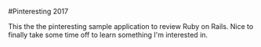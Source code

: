 #Pinteresting 2017

This the the pinteresting sample application to review Ruby on Rails. Nice to finally take some time off to learn something I'm interested in. 

